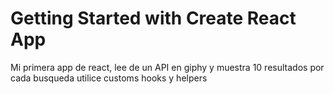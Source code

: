 # Getting Started with Create React App

Mi primera app de react, lee de un API en giphy y muestra 10 resultados por cada busqueda
utilice customs hooks y helpers